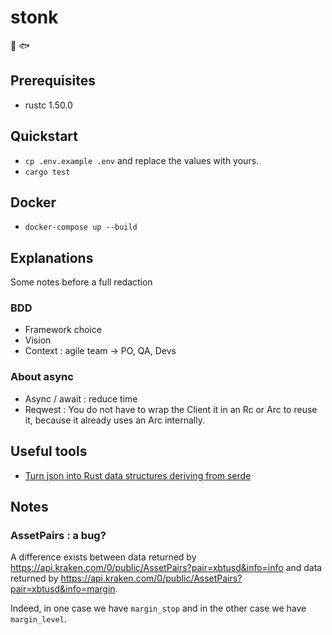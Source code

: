 # stonk

🐋 🐟

## Prerequisites

- rustc 1.50.0

## Quickstart

- `cp .env.example .env` and replace the values with yours.
- `cargo test`

## Docker

- `docker-compose up --build`

## Explanations

Some notes before a full redaction

### BDD

- Framework choice
- Vision
- Context : agile team -> PO, QA, Devs

### About async

- Async / await : reduce time
- Reqwest : You do not have to wrap the Client it in an Rc or Arc to reuse it, because it already uses an Arc internally.

## Useful tools

- [Turn json into Rust data structures deriving from serde](https://transform.tools/json-to-rust-serde)

## Notes

### AssetPairs : a bug?

A difference exists between data returned by https://api.kraken.com/0/public/AssetPairs?pair=xbtusd&info=info
and data returned by https://api.kraken.com/0/public/AssetPairs?pair=xbtusd&info=margin.

Indeed, in one case we have `margin_stop` and in the other case we have `margin_level`.
